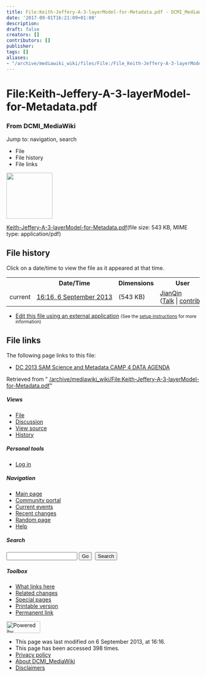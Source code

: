 ```yaml
---
title: File:Keith-Jeffery-A-3-layerModel-for-Metadata.pdf - DCMI_MediaWiki
date: '2017-09-01T16:21:09+01:00'
description: 
draft: false
creators: []
contributors: []
publisher: 
tags: []
aliases:
- "/archive/mediawiki_wiki/files/File:/File_Keith-Jeffery-A-3-layerModel-for-Metadata.pdf.html"
---
```


<a id="top"></a>
# File:Keith-Jeffery-A-3-layerModel-for-Metadata.pdf

### From DCMI\_MediaWiki

Jump to: navigation, search
<!-- start content -->
- File
- File history
- File links

 [<img alt="" src="/skins/common/images/icons/fileicon-pdf.png" width="120" height="120">](/archive/mediawiki_wiki/files/Keith-Jeffery-A-3-layerModel-for-Metadata.pdf)

[Keith-Jeffery-A-3-layerModel-for-Metadata.pdf](/archive/mediawiki_wiki/files/Keith-Jeffery-A-3-layerModel-for-Metadata.pdf "Keith-Jeffery-A-3-layerModel-for-Metadata.pdf")‎(file size: 543 KB, MIME type: application/pdf)

<!-- 
NewPP limit report
Preprocessor node count: 0/1000000
Post-expand include size: 0/2097152 bytes
Template argument size: 0/2097152 bytes
Expensive parser function count: 0/100
-->
## File history

Click on a date/time to view the file as it appeared at that time.

<table class="wikitable filehistory">
  <tr>
    <td></td>
    <th>Date/Time</th>
    <th>Dimensions</th>
    <th>User</th>
    <th>Comment</th>
  </tr>
  <tr>
    <td>current</td>
    <td class="filehistory-selected" style="white-space: nowrap;"><a href="/archive/mediawiki_wiki/files/Keith-Jeffery-A-3-layerModel-for-Metadata.pdf">16:16, 6 September 2013</a></td>
    <td> <span style="white-space: nowrap;">(543 KB)</span>
    </td>
    <td>
      <a href="/index.php?title=User:JianQin&amp;action=edit&amp;redlink=1" class="new mw-userlink" title="User:JianQin (page does not exist)">JianQin</a> <span style="white-space: nowrap;"> <span class="mw-usertoollinks">(<a href="/index.php?title=User_talk:JianQin&amp;action=edit&amp;redlink=1" class="new" title="User talk:JianQin (page does not exist)">Talk</a> | <a href="/index.php/Special:Contributions/JianQin" title="Special:Contributions/JianQin">contribs</a>)</span></span>
    </td>
    <td></td>
  </tr>
</table>

  

- [Edit this file using an external application](/index.php?title=File:Keith-Jeffery-A-3-layerModel-for-Metadata.pdf&action=edit&externaledit=true&mode=file "File:Keith-Jeffery-A-3-layerModel-for-Metadata.pdf") <small>(See the <a href="http://www.mediawiki.org/wiki/Manual:External_editors" class="external text" rel="nofollow">setup instructions</a> for more information)</small>

## File links

The following page links to this file:

- [DC 2013 SAM Science and Metadata CAMP 4 DATA AGENDA](/index.php/DC_2013_SAM_Science_and_Metadata_CAMP_4_DATA_AGENDA "DC 2013 SAM Science and Metadata CAMP 4 DATA AGENDA")

Retrieved from " [/archive/mediawiki_wiki/File:Keith-Jeffery-A-3-layerModel-for-Metadata.pdf](/archive/mediawiki_wiki/files/File:/File:Keith-Jeffery-A-3-layerModel-for-Metadata.pdf.html)"

<!-- end content -->

##### Views

- [File](/archive/mediawiki_wiki/files/File:/File:Keith-Jeffery-A-3-layerModel-for-Metadata.pdf.html "View the file page [c]")
- [Discussion](/index.php?title=File_talk:Keith-Jeffery-A-3-layerModel-for-Metadata.pdf&action=edit&redlink=1 "Discussion about the content page [t]")
- [View source](/index.php?title=File:Keith-Jeffery-A-3-layerModel-for-Metadata.pdf&action=edit "This page is protected.
You can view its source [e]")
- [History](/index.php?title=File:Keith-Jeffery-A-3-layerModel-for-Metadata.pdf&action=history "Past revisions of this page [h]")

##### Personal tools

- [Log in](/index.php?title=Special:UserLogin&returnto=File:Keith-Jeffery-A-3-layerModel-for-Metadata.pdf "You are encouraged to log in; however, it is not mandatory [o]")

<script type="text/javascript"> if (window.isMSIE55) fixalpha(); </script>

##### Navigation

- [Main page](/index.php/Main_Page "Visit the main page [z]")
- [Community portal](/index.php/DCMI_MediaWiki:Community_portal "About the project, what you can do, where to find things")
- [Current events](/index.php/DCMI_MediaWiki:Current_events "Find background information on current events")
- [Recent changes](/index.php/Special:RecentChanges "The list of recent changes in the wiki [r]")
- [Random page](/index.php/Special:Random "Load a random page [x]")
- [Help](/index.php/Help:Contents "The place to find out")

##### <label for="searchInput">Search</label>

<form action="/index.php" id="searchform">
				<input type="hidden" name="title" value="Special:Search">
				<input id="searchInput" title="Search DCMI_MediaWiki" accesskey="f" type="search" name="search">
				<input type="submit" name="go" class="searchButton" id="searchGoButton" value="Go" title="Go to a page with this exact name if exists"> 
				<input type="submit" name="fulltext" class="searchButton" id="mw-searchButton" value="Search" title="Search the pages for this text">
			</form>

##### Toolbox

- [What links here](/index.php/Special:WhatLinksHere/File:Keith-Jeffery-A-3-layerModel-for-Metadata.pdf "List of all wiki pages that link here [j]")
- [Related changes](/index.php/Special:RecentChangesLinked/File:Keith-Jeffery-A-3-layerModel-for-Metadata.pdf "Recent changes in pages linked from this page [k]")
- [Special pages](/index.php/Special:SpecialPages "List of all special pages [q]")
- [Printable version](/index.php?title=File:Keith-Jeffery-A-3-layerModel-for-Metadata.pdf&printable=yes "Printable version of this page [p]")
- [Permanent link](/index.php?title=File:Keith-Jeffery-A-3-layerModel-for-Metadata.pdf&oldid=5251 "Permanent link to this revision of the page")

<!-- end of the left (by default at least) column -->

 [<img src="/skins/common/images/poweredby_mediawiki_88x31.png" height="31" width="88" alt="Powered by MediaWiki">](http://www.mediawiki.org/)

- This page was last modified on 6 September 2013, at 16:16.
- This page has been accessed 398 times.
- [Privacy policy](/index.php/DCMI_MediaWiki:Privacy_policy "DCMI MediaWiki:Privacy policy")
- [About DCMI\_MediaWiki](/index.php/DCMI_MediaWiki:About "DCMI MediaWiki:About")
- [Disclaimers](/index.php/DCMI_MediaWiki:General_disclaimer "DCMI MediaWiki:General disclaimer")

<script>if (window.runOnloadHook) runOnloadHook();</script><!-- Served in 0.451 secs. -->
